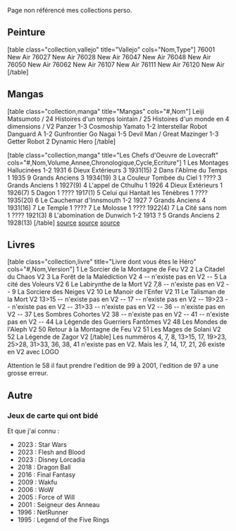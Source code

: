 Page non référencé  mes collections perso.

## Peinture

[table class="collection,vallejo" title="Vallejo" cols="Nom,Type"]
76001	New Air
76027	New Air
76028	New Air
76047	New Air
76048	New Air
76050	New Air
76062	New Air
76107	New Air
76111	New Air
76120	New Air
[/table]

## Mangas

[table class="collection,manga" title="Mangas" cols="#,Nom"]
Leiji Matsumoto
/	24 Histoires d'un temps lointain
/	25 Histoires d'un monde en 4 dimensions
/	V2 Panzer
1-3	Cosmoship Yamato
1-2	Interstellar Robot Danguard A
1-2	Gunfrontier
Go Nagai
1-5	Devil Man
/	Great Mazinger
1-3	Getter Robot
2	Dynamic Hero
[/table]

[table class="collection,manga" title="Les Chefs d'Oeuvre de Lovecraft" cols="#,Nom,Volume,Annee,Chronologique,Cycle,Ecriture"]
1	Les Montages Hallucinées	1-2	1931	6	Dieux Extérieurs 3	1931(15)
2	Dans l'Abîme du Temps	1	1935	9	Grands Anciens 3	1934(19)
3	La Couleur Tombée du Ciel	1	????	3	Grands Anciens 1	1927(9)
4	L'appel de Cthulhu	1	1926	4	Dieux Extérieurs 1	1926(7)
5	Dagon	1	????			1917(1)
5	Celui qui Hantait les Ténèbres	1	????			1935(20)
6	Le Cauchemar d'Innsmouth	1-2	1927	7	Grands Anciens 4	1931(16)
7	Le Temple	1	????
7	Le Molosse	1	????			1922(4)
7	La Cité sans nom	1	????			1921(3)
8	L'abomination de Dunwich	1-2	1913 ?	5	Grands Anciens 2	1928(13)
[/table]
[source](https://lantredecthulhu.com/lecture/ordre-lecture-lovecraft/)
[source](https://chronolivre.com/quel-ordre-lire-h-p-lovecraft-cthulhu/)
[source](https://www.senscritique.com/liste/Le_Mythe_de_Cthulhu_ordre_chronologique/1434003)

## Livres

[table class="collection,livre" title="Livre dont vous êtes le Héro" cols="#,Nom,Version"]
1	Le Sorcier de la Montagne de Feu	V2
2	La Citadel du Chaos	V2
3	La Forêt de la Malédiction	V2
4	-- n'existe pas en V2 --
5	La cité des Voleurs	V2
6	Le Labirynthe de la Mort	V2
7,8	-- n'existe pas en V2 --
9	La Sorciere des Neiges	V2
10	Le Manoir de l'Enfer	V2
11	Le Talisman de la Mort	V2
13>15	-- n'existe pas en V2 --
17	-- n'existe pas en V2 --
19>23	-- n'existe pas en V2 --
31>33	-- n'existe pas en V2 --
36	-- n'existe pas en V2 --
37	Les Sombres Cohortes	V2
38	-- n'existe pas en V2 --
41	-- n'existe pas en V2 --
44	La Légende des Guerriers Fantômes	V2
48	Les Mondes de l'Aleph	V2
50	Retour à la Montagne de Feu	V2
51	Les Mages de Solani	V2
52	La Légende de Zagor	V2
[/table]
Les numméros 4, 7, 8, 13>15, 17, 19>23, 25>28, 31>33, 36, 38, 41 n'existe pas en V2. Mais les 7, 14, 17, 21, 26 existe en V2 avec LOGO

Attention le 58 il faut prendre l'edition de 99 à 2001, l'edition de 97 a une grosse erreur.

## Autre
### Jeux de carte qui ont bidé

Et que j'ai connu :
- 2023 : Star Wars
- 2023 : Flesh and Blood
- 2023 : Disney Lorcadia
- 2018 : Dragon Ball
- 2016 : Final Fantasy
- 2009 : Wakfu
- 2006 : WoW
- 2005 : Force of Will
- 2001 : Seigneur des Anneau
- 1996 : NetRunner
- 1995 : Legend of the Five Rings
